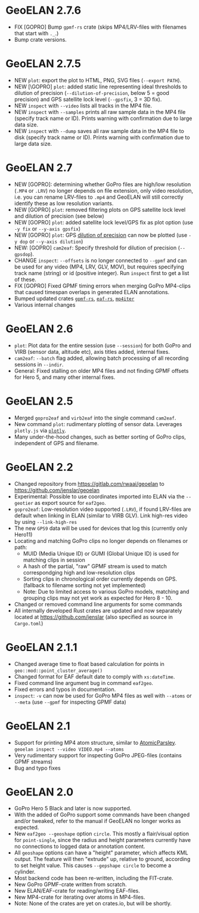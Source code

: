 # GeoELAN 2.7.6
- FIX \[GOPRO\] Bump `gpmf-rs` crate (skips MP4/LRV-files with filenames that start with `._`.)
- Bump crate versions.

# GeoELAN 2.7.5
- NEW `plot`: export the plot to HTML, PNG, SVG files (`--export PATH`).
- NEW [\GOPRO\] `plot`: added static line representing ideal thresholds to dilution of precision (`--dilution-of-precision`, below 5 = good precision) and GPS satellite lock level (`--gpsfix`, 3 = 3D fix).
- NEW `inspect` with `--video` lists all tracks in the MP4 file.
- NEW `inspect` with `--samples` prints all raw sample data in the MP4 file (specify track name or ID). Prints warning with confirmation due to large data size.
- NEW `inspect` with `--dump` saves all raw sample data in the MP4 file to disk (specify track name or ID). Prints warning with confirmation due to large data size.

# GeoELAN 2.7
- NEW \[GOPRO\]: determining whether GoPro files are high/low resolution (`.MP4` or `.LRV`) no longer depends on file extension, only video resolution, i.e. you can rename LRV-files to `.mp4` and GeoELAN will still correctly identify these as low resolution variants.
- NEW \[GOPRO\] `plot`: removed filtering plots on GPS satellite lock level and dilution of precision (see below)
- NEW \[GOPRO\] `plot`: added satellite lock level/GPS fix as plot option (use `-y fix` or `--y-axis gpsfix`)
- NEW \[GOPRO\] `plot`: GPS [dilution of precision](https://en.wikipedia.org/wiki/Dilution_of_precision_(navigation)) can now be plotted (use `-y dop` or `--y-axis dilution`)
- NEW: \[GOPRO\] `cam2eaf`: Specify threshold for dilution of precision (`--gpsdop`).
- CHANGE `inspect`: `--offsets` is no longer connected to `--gpmf` and can be used for any video (MP4, LRV, GLV, MOV), but requires specifying track name (string) or id (positive integer). Run `inspect` first to get a list of these.
- FIX \[GOPRO\] Fixed GPMF timing errors when merging GoPro MP4-clips that caused timespan overlaps in generated ELAN annotations.
- Bumped updated crates [`gpmf-rs`](https://github.com/jenslar/gpmf-rs), [`eaf-rs`](https://github.com/jenslar/eaf-rs), [`mp4iter`](https://github.com/jenslar/mp4iter)
- Various internal changes

# GeoELAN 2.6
- `plot`: Plot data for the entire session (use `--session`) for both GoPro and VIRB (sensor data, altitude etc), axis titles added, internal fixes.
- `cam2eaf`: `--batch` flag added, allowing batch processing of all recording sessions in `--indir`.
- General: Fixed stalling on older MP4 files and not finding GPMF offsets for Hero 5, and many other internal fixes.

# GeoELAN 2.5
- Merged `gopro2eaf` and `virb2eaf` into the single command `cam2eaf`.
- New command `plot`: rudimentary plotting of sensor data. Leverages `plotly.js` via [`plotly`](https://github.com/igiagkiozis/plotly).
- Many under-the-hood changes, such as better sorting of GoPro clips, independent of GPS and filename.

# GeoELAN 2.2
- Changed repository from <https://gitlab.com/rwaai/geoelan> to <https://github.com/jenslar/geoelan>
- Experimental: Possible to use coordinates imported into ELAN via the `--geotier` as export source for `eaf2geo`.
- `gopro2eaf`: Low-resolution video supported (`.LRV`), if found LRV-files are default when linking in ELAN (similar to VIRB GLV). Link high-res video by using `--link-high-res`
- The new `GPS9` data will be used for devices that log this (currently only Hero11)
- Locating and matching GoPro clips no longer depends on filenames or path:
	- MUID (Media Unique ID) or GUMI (Global Unique ID) is used for matching clips in session
	- A hash of the partial, "raw" GPMF stream is used to match correspondging high and low-resolution clips
	- Sorting clips in chronological order currently depends on GPS. (fallback to filename sorting not yet implemented)
	- Note: Due to limited access to various GoPro models, matching and grouping clips may not yet work as expected for Hero 8 - 10.
- Changed or removed command line arguments for some commands
- All internally developed Rust crates are updated and now separately located at <https://github.com/jenslar> (also specified as source in `Cargo.toml`)

# GeoELAN 2.1.1
- Changed average time to float based calculation for points in `geo::mod::point_cluster_average()`
- Changed format for EAF default date to comply with `xs:dateTime`.
- Fixed command line argument bug in command `eaf2geo`.
- Fixed errors and typos in documentation.
- `inspect`: `-v` can now be used for GoPro MP4 files as well with `--atoms` or `--meta` (use `--gpmf` for inspecting GPMF data)

# GeoELAN 2.1
- Support for printing MP4 atom structure, similar to [AtomicParsley](https://atomicparsley.sourceforge.net). `geoelan inspect --video VIDEO.mp4 --atoms`
- Very rudimentary support for inspecting GoPro JPEG-files (contains GPMF streams)
- Bug and typo fixes

# GeoELAN 2.0
- GoPro Hero 5 Black and later is now supported.
- With the added of GoPro support some commands have been changed and/or tweaked, refer to the manual if GeoELAN no longer works as expected.
- New `eaf2geo --geoshape` option `circle`. This mostly a flair/visual option for `point-single`, since the radius and height parameters currently have no connections to logged data or annotation content.
- All `geoshape` options can have a "height" parameter, which affects KML output. The feature will then "extrude" up, relative to ground, according to set height value. This causes `--gepshape circle` to become a cylinder.
- Most backend code has been re-written, including the FIT-crate.
- New GoPro GPMF-crate written from scratch.
- New ELAN/EAF-crate for reading/writing EAF-files.
- New MP4-crate for iterating over atoms in MP4-files.
- Note: None of the crates are yet on crates.io, but will be shortly.

